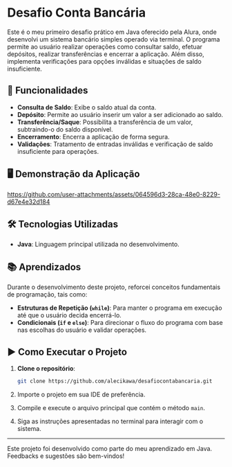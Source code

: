 # Desafio Conta Bancária

Este é o meu primeiro desafio prático em Java oferecido pela Alura, onde desenvolvi um sistema bancário simples operado via terminal. O programa permite ao usuário realizar operações como consultar saldo, efetuar depósitos, realizar transferências e encerrar a aplicação. Além disso, implementa verificações para opções inválidas e situações de saldo insuficiente.

## 🔧 Funcionalidades

- **Consulta de Saldo**: Exibe o saldo atual da conta.
- **Depósito**: Permite ao usuário inserir um valor a ser adicionado ao saldo.
- **Transferência/Saque**: Possibilita a transferência de um valor, subtraindo-o do saldo disponível.
- **Encerramento**: Encerra a aplicação de forma segura.
- **Validações**: Tratamento de entradas inválidas e verificação de saldo insuficiente para operações.

## 🖥️ Demonstração da Aplicação
https://github.com/user-attachments/assets/064596d3-28ca-48e0-8229-d67e4e32d184

## 🛠 Tecnologias Utilizadas

- **Java**: Linguagem principal utilizada no desenvolvimento.

## 📚 Aprendizados

Durante o desenvolvimento deste projeto, reforcei conceitos fundamentais de programação, tais como:
- **Estruturas de Repetição (`while`)**: Para manter o programa em execução até que o usuário decida encerrá-lo.
- **Condicionais (`if` e `else`)**: Para direcionar o fluxo do programa com base nas escolhas do usuário e validar operações.

## ▶️ Como Executar o Projeto

1. **Clone o repositório**:

   ```bash
   git clone https://github.com/alecikawa/desafiocontabancaria.git

2. Importe o projeto em sua IDE de preferência.

3. Compile e execute o arquivo principal que contém o método `main`.

4. Siga as instruções apresentadas no terminal para interagir com o sistema.


-------
Este projeto foi desenvolvido como parte do meu aprendizado em Java. Feedbacks e sugestões são bem-vindos!
